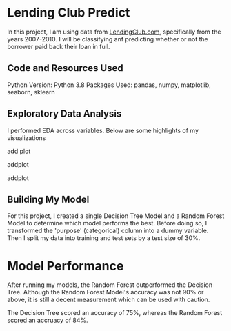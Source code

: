 # Lending Club Predict

In this project, I am using data from [LendingClub.com](www.lendingclub.com), specifically from the years 2007-2010. I will be classifying anf predicting whether or not the borrower paid back their loan in full.

## Code and Resources Used

Python Version: Python 3.8 Packages Used: pandas, numpy, matplotlib, seaborn, sklearn

## Exploratory Data Analysis

I performed EDA across variables. Below are some highlights of my visualizations

add plot

addplot

addplot

## Building My Model

For this project, I created a single Decision Tree Model and a Random Forest Model to determine which model performs the best. Before doing so, I transformed the 'purpose' (categorical) column into a dummy variable. Then I split my data into training and test sets by a test size of 30%.

# Model Performance

After running my models, the Random Forest outperformed the Decision Tree. Although the Random Forest Model's accuracy was not 90% or above, it is still a decent measurement which can be used with caution. 

The Decision Tree scored an accuracy of 75%, whereas the Random Forest scored an accruacy of 84%.



